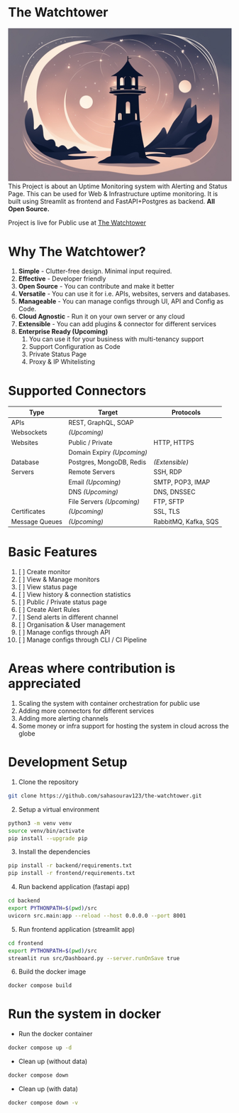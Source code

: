 # The Watchtower
![watchtower.jpeg](frontend/assets/watchtower.jpeg)
This Project is about an Uptime Monitoring system with Alerting and Status Page. 
This can be used for Web & Infrastructure uptime monitoring. It is built using Streamlit as frontend and FastAPI+Postgres as backend. **All Open Source.**

Project is live for Public use at [The Watchtower](https://watchtower.finanssure.com)

# Why The Watchtower?
1. **Simple** - Clutter-free design. Minimal input required.
2. **Effective** - Developer friendly
3. **Open Source** - You can contribute and make it better
4. **Versatile** - You can use it for i.e. APIs, websites, servers and databases.
5. **Manageable** - You can manage configs through UI, API and Config as Code.
6. **Cloud Agnostic** - Run it on your own server or any cloud
7. **Extensible** - You can add plugins & connector for different services
8. **Enterprise Ready (Upcoming)** 
   1. You can use it for your business with multi-tenancy support
   2. Support Configuration as Code
   3. Private Status Page
   4. Proxy & IP Whitelisting

# Supported Connectors
| Type           | Target                     | Protocols            |
|----------------|----------------------------|----------------------|
| APIs           | REST, GraphQL, SOAP        |                      |
| Websockets     | _(Upcoming)_               |                      |
| Websites       | Public / Private           | HTTP, HTTPS          |
|                | Domain Expiry _(Upcoming)_ |                      |
| Database       | Postgres, MongoDB, Redis   | _(Extensible)_       |
| Servers        | Remote Servers             | SSH, RDP             |
|                | Email _(Upcoming)_         | SMTP, POP3, IMAP     |
|                | DNS _(Upcoming)_           | DNS, DNSSEC          |
|                | File Servers _(Upcoming)_  | FTP, SFTP            |
| Certificates   | _(Upcoming)_               | SSL, TLS             |
| Message Queues | _(Upcoming)_               | RabbitMQ, Kafka, SQS |


# Basic Features
1. [ ] Create monitor
2. [ ] View & Manage monitors
3. [ ] View status page 
4. [ ] View history & connection statistics
5. [ ] Public / Private status page
6. [ ] Create Alert Rules
7. [ ] Send alerts in different channel
8. [ ] Organisation & User management
9. [ ] Manage configs through API
10. [ ] Manage configs through CLI / CI Pipeline

# Areas where contribution is appreciated
1. Scaling the system with container orchestration for public use
2. Adding more connectors for different services
3. Adding more alerting channels
4. Some money or infra support for hosting the system in cloud across the globe

# Development Setup
1. Clone the repository
```bash
git clone https://github.com/sahasourav123/the-watchtower.git
```
2. Setup a virtual environment
```bash
python3 -m venv venv
source venv/bin/activate
pip install --upgrade pip
```
3. Install the dependencies
```bash
pip install -r backend/requirements.txt
pip install -r frontend/requirements.txt
```
4. Run backend application (fastapi app)
```bash
cd backend
export PYTHONPATH=$(pwd)/src
uvicorn src.main:app --reload --host 0.0.0.0 --port 8001
```
5. Run frontend application (streamlit app)
```bash
cd frontend
export PYTHONPATH=$(pwd)/src
streamlit run src/Dashboard.py --server.runOnSave true
```
6. Build the docker image
```bash
docker compose build
```

# Run the system in docker
- Run the docker container
```bash
docker compose up -d
```
- Clean up (without data)
```bash
docker compose down
```
- Clean up (with data)
```bash
docker compose down -v
```
